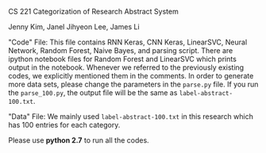 CS 221 Categorization of Research Abstract System

Jenny Kim, Janel Jihyeon Lee, James Li

"Code" File: This file contains RNN Keras, CNN Keras, LinearSVC,  Neural Network, Random Forest, Naive Bayes, and parsing script. There are ipython notebook files for Random Forest and LinearSVC which prints output in the notebook. Whenever we referred to the previously existing codes, we explicitly mentioned them in the comments. In order to generate more data sets, please change the parameters in the `parse.py` file. If you run the `parse_100.py`, the output file will be the same as `label-abstract-100.txt`. 

"Data" File: We mainly used `label-abstract-100.txt` in this research which has 100 entries for each category.

Please use **python 2.7** to run all the codes.

